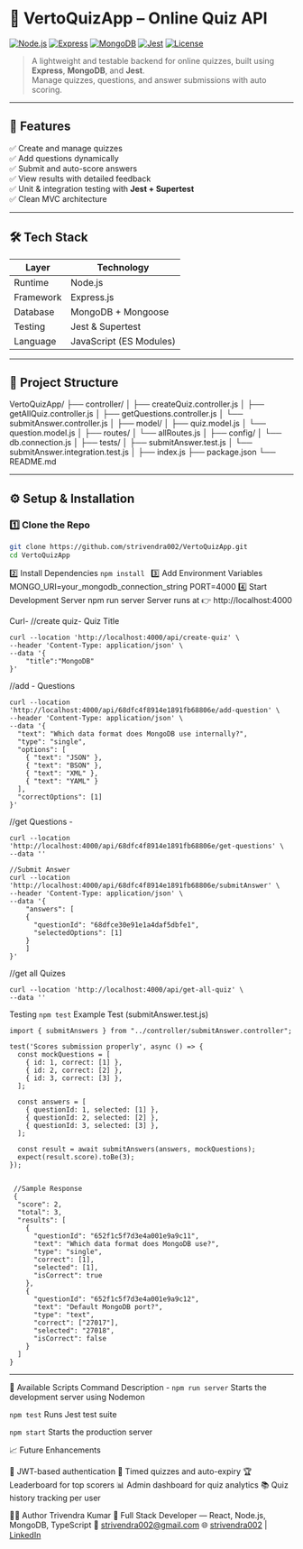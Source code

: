# 🧠 **VertoQuizApp – Online Quiz API**

[![Node.js](https://img.shields.io/badge/Node.js-18+-green?logo=node.js)](https://nodejs.org)
[![Express](https://img.shields.io/badge/Express.js-Backend-blue?logo=express)](https://expressjs.com)
[![MongoDB](https://img.shields.io/badge/MongoDB-Database-brightgreen?logo=mongodb)](https://mongodb.com)
[![Jest](https://img.shields.io/badge/Tests-Jest-red?logo=jest)](https://jestjs.io)
[![License](https://img.shields.io/badge/License-MIT-yellow.svg)](LICENSE)

> A lightweight and testable backend for online quizzes, built using **Express**, **MongoDB**, and **Jest**.  
> Manage quizzes, questions, and answer submissions with auto scoring.

---

## 🚀 **Features**

✅ Create and manage quizzes  
✅ Add questions dynamically  
✅ Submit and auto-score answers  
✅ View results with detailed feedback  
✅ Unit & integration testing with **Jest + Supertest**  
✅ Clean MVC architecture

---

## 🛠️ **Tech Stack**

| Layer     | Technology              |
| --------- | ----------------------- |
| Runtime   | Node.js                 |
| Framework | Express.js              |
| Database  | MongoDB + Mongoose      |
| Testing   | Jest & Supertest        |
| Language  | JavaScript (ES Modules) |

---

## 📂 **Project Structure**

VertoQuizApp/
├── controller/
│ ├── createQuiz.controller.js
│ ├── getAllQuiz.controller.js
│ ├── getQuestions.controller.js
│ └── submitAnswer.controller.js
│
├── model/
│ ├── quiz.model.js
│ └── question.model.js
│
├── routes/
│ └── allRoutes.js
│
├── config/
│ └── db.connection.js
│
├── tests/
│ ├── submitAnswer.test.js
│ └── submitAnswer.integration.test.js
│
├── index.js
├── package.json
└── README.md

---

## ⚙️ **Setup & Installation**

### 1️⃣ Clone the Repo

```bash
git clone https://github.com/strivendra002/VertoQuizApp.git
cd VertoQuizApp
```

2️⃣ Install Dependencies
```npm install ```
3️⃣ Add Environment Variables
MONGO_URI=your_mongodb_connection_string
PORT=4000
4️⃣ Start Development Server
npm run server
Server runs at 👉 http://localhost:4000

Curl-
//create quiz- Quiz Title
```
curl --location 'http://localhost:4000/api/create-quiz' \
--header 'Content-Type: application/json' \
--data '{
    "title":"MongoDB"
}'
```
//add - Questions
```
curl --location 'http://localhost:4000/api/68dfc4f8914e1891fb68806e/add-question' \
--header 'Content-Type: application/json' \
--data '{
  "text": "Which data format does MongoDB use internally?",
  "type": "single",
  "options": [
    { "text": "JSON" },
    { "text": "BSON" },
    { "text": "XML" },
    { "text": "YAML" }
  ],
  "correctOptions": [1]
}'
```
//get Questions -
```
curl --location 'http://localhost:4000/api/68dfc4f8914e1891fb68806e/get-questions' \
--data ''

//Submit Answer
curl --location 'http://localhost:4000/api/68dfc4f8914e1891fb68806e/submitAnswer' \
--header 'Content-Type: application/json' \
--data '{
    "answers": [
    {
      "questionId": "68dfce30e91e1a4daf5dbfe1",
      "selectedOptions": [1]
    }
    ]
}'
```

//get all Quizes
```
curl --location 'http://localhost:4000/api/get-all-quiz' \
--data ''
```
Testing
```npm test```
Example Test (submitAnswer.test.js)
```
import { submitAnswers } from "../controller/submitAnswer.controller";

test('Scores submission properly', async () => {
  const mockQuestions = [
    { id: 1, correct: [1] },
    { id: 2, correct: [2] },
    { id: 3, correct: [3] },
  ];

  const answers = [
    { questionId: 1, selected: [1] },
    { questionId: 2, selected: [2] },
    { questionId: 3, selected: [3] },
  ];

  const result = await submitAnswers(answers, mockQuestions);
  expect(result.score).toBe(3);
});


 //Sample Response
 {
  "score": 2,
  "total": 3,
  "results": [
    {
      "questionId": "652f1c5f7d3e4a001e9a9c11",
      "text": "Which data format does MongoDB use?",
      "type": "single",
      "correct": [1],
      "selected": [1],
      "isCorrect": true
    },
    {
      "questionId": "652f1c5f7d3e4a001e9a9c12",
      "text": "Default MongoDB port?",
      "type": "text",
      "correct": ["27017"],
      "selected": "27018",
      "isCorrect": false
    }
  ]
}
```
---
🧰 Available Scripts
Command	Description -
```npm run server```	Starts the development server using Nodemon

```npm test```	Runs Jest test suite

```npm start```	Starts the production server

📈 Future Enhancements

🚪 JWT-based authentication
🧮 Timed quizzes and auto-expiry
🏆 Leaderboard for top scorers
📊 Admin dashboard for quiz analytics
📚 Quiz history tracking per user

👨‍💻 Author
Trivendra Kumar
💼 Full Stack Developer — React, Node.js, MongoDB, TypeScript
📧 strivendra002@gmail.com
🌐 [strivendra002](https://portfolio-two-pi-ejaoseqvam.vercel.app/) | [LinkedIn](https://www.linkedin.com/in/trivendra-kumar-b9302a226/)

